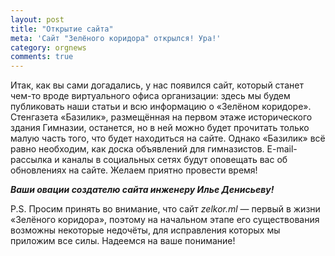 ```yaml
---
layout: post
title: "Открытие сайта"
meta: 'Сайт "Зелёного коридора" открылся! Ура!'
category: orgnews
comments: true
---
```

Итак, как вы сами догадались, у нас появился сайт, который станет чем-то вроде виртуального офиса организации: здесь мы будем публиковать наши статьи и всю информацию о «Зелёном коридоре».
Стенгазета «Базилик», размещённая на первом этаже исторического здания Гимназии, останется, но в ней можно будет прочитать только малую часть того, что будет находиться на сайте. Однако «Базилик» всё равно необходим, как доска объявлений для гимназистов.
E-mail-рассылка и каналы в социальных сетях будут оповещать вас об обновлениях на сайте.
Желаем приятно провести время!

_**Ваши овации создателю сайта инженеру Илье Денисьеву!**_

P.S. Просим принять во внимание, что сайт _zelkor.ml_ — первый в жизни «Зелёного коридора», поэтому на начальном этапе его существования возможны некоторые недочёты, для исправления которых мы приложим все силы. Надеемся на ваше понимание!